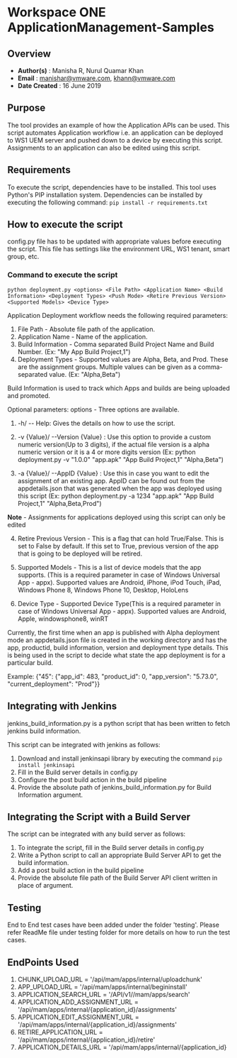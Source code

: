 # **Workspace ONE ApplicationManagement-Samples**

## **Overview**
* **Author(s)** : Manisha R, Nurul Quamar Khan
* **Email** : manishar@vmware.com, khann@vmware.com
* **Date Created** : 16 June 2019

## **Purpose**
The tool provides an example of how the Application APIs can be used. This script automates Application workflow i.e. an application can be deployed to WS1 UEM server and pushed down to a device by executing this script. Assignments to an application can also be edited using this script.

## **Requirements**
To execute the script, dependencies have to be installed.
This tool uses Python's PIP installation system.
Dependencies can be installed by executing the following command:
` pip install -r requirements.txt `

## **How to execute the script**
config.py file has to be updated with appropriate values before executing the script. This file has settings like the environment URL, WS1 tenant, smart group, etc.

### **Command to execute the script**
` python deployment.py <options> <File Path> <Application Name> <Build Information> <Deployment Types> <Push Mode> <Retire Previous Version> <Supported Models> <Device Type> `

Application Deployment workflow needs the following required parameters:
1. File Path - Absolute file path of the application.
2. Application Name - Name of the application.
3. Build Information - Comma separated Build Project Name and Build Number. (Ex: "My App Build Project,1")
4. Deployment Types - Supported values are Alpha, Beta, and Prod. These are the assignment groups. Multiple values can be given as a comma-separated value. (Ex: "Alpha,Beta")

Build Information is used to track which Apps and builds are being uploaded and promoted.

Optional parameters:
options - Three options are available.
1. -h/ -- Help: Gives the details on how to use the script.

2. -v {Value}/ --Version {Value} : Use this option to provide a custom numeric version(Up to 3 digits), if the actual file version is a alpha numeric version or it is a 4 or more digits version (Ex: python deployment.py -v "1.0.0" "app.apk" "App Build Project,1" "Alpha,Beta")

3. -a {Value}/ --AppID {Value} : Use this in case you want to edit the assignment of an existing app. AppID can be found out from the appdetails.json that was generated when the app was deployed using this script (Ex: python deployment.py -a 1234 "app.apk" "App Build Project,1" "Alpha,Beta,Prod")

**Note** - Assignments for applications deployed using this script can only be edited

4. Retire Previous Version - This is a flag that can hold True/False. This is set to False by default. If this set to True, previous version of the app that is going to be deployed will be retired.

5. Supported Models - This is a list of device models that the app supports. (This is a required parameter in case of Windows Universal App - appx). Supported values are Android, iPhone, iPod Touch, iPad, Windows Phone 8, Windows Phone 10, Desktop, HoloLens

6. Device Type - Supported Device Type(This is a required parameter in case of Windows Universal App - appx). Supported values are Android, Apple, windowsphone8, winRT

Currently, the first time when an app is published with Alpha deployment mode an appdetails.json file is created in the working directory and has the app, productid, build information, version and deployment type details.
This is being used in the script to decide what state the app deployment is for a particular build.

Example: {"45": {"app_id": 483, "product_id": 0, "app_version": "5.73.0", "current_deployment": "Prod"}}

## **Integrating with Jenkins**
jenkins_build_information.py is a python script that has been written to fetch jenkins build information.

This script can be integrated with jenkins as follows:
1. Download and install jenkinsapi library by executing the command 
`pip install jenkinsapi`
2. Fill in the Build server details in config.py
3. Configure the post build action in the build pipeline
4. Provide the absolute path of jenkins_build_information.py for Build Information argument.

## **Integrating the Script with a Build Server**
The script can be integrated with any build server as follows:
1. To integrate the script, fill in the Build server details in config.py
2. Write a Python script to call an appropriate Build Server API to get the build information.
3. Add a post build action in the build pipeline
4. Provide the absolute file path of the Build Server API client written in place of <Build Information> argument.


## **Testing**
End to End test cases have been added under the folder 'testing'. Please refer ReadMe file under testing folder for more details on how to run the test cases.

## **EndPoints Used**
1. CHUNK_UPLOAD_URL = '/api/mam/apps/internal/uploadchunk'
2. APP_UPLOAD_URL = '/api/mam/apps/internal/begininstall'
3. APPLICATION_SEARCH_URL = '/API/v1//mam/apps/search'
4. APPLICATION_ADD_ASSIGNMENT_URL = '/api/mam/apps/internal/{application_id}/assignments'
5. APPLICATION_EDIT_ASSIGNMENT_URL = '/api/mam/apps/internal/{application_id}/assignments'
6. RETIRE_APPLICATION_URL = '/api/mam/apps/internal/{application_id}/retire'
7. APPLICATION_DETAILS_URL = '/api/mam/apps/internal/{application_id}